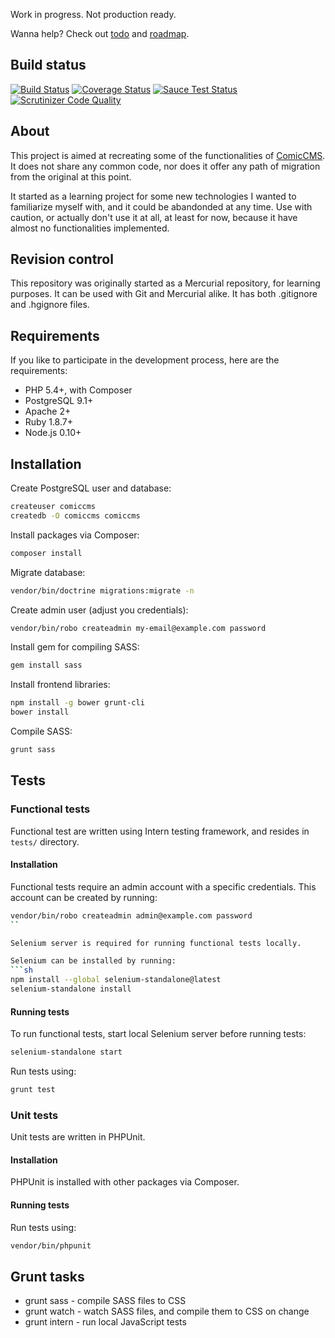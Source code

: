 Work in progress. Not production ready.

Wanna help? Check out [todo](docs/todo.md) and [roadmap](docs/roadmap.md).

## Build status
[![Build Status](https://travis-ci.org/cezarykluczynski/ComicCMS2.svg?branch=master)](https://travis-ci.org/cezarykluczynski/ComicCMS2)
[![Coverage Status](https://coveralls.io/repos/cezarykluczynski/ComicCMS2/badge.svg?branch=master)](https://coveralls.io/r/cezarykluczynski/ComicCMS2?branch=master)
[![Sauce Test Status](https://saucelabs.com/buildstatus/comiccms2)](https://saucelabs.com/u/comiccms2)
[![Scrutinizer Code Quality](https://scrutinizer-ci.com/g/cezarykluczynski/ComicCMS2/badges/quality-score.png?b=master)](https://scrutinizer-ci.com/g/cezarykluczynski/ComicCMS2/?branch=master)

## About

This project is aimed at recreating some of the functionalities of
[ComicCMS](http://comiccms.com/). It does not share any common code,
nor does it offer any path of migration from the original at this point.

It started as a learning project for some new technologies I wanted to
familiarize myself with, and it could be abandonded at any time.
Use with caution, or actually don't use it at all, at least for now,
because it have almost no functionalities implemented.

## Revision control
This repository was originally started as a Mercurial repository,
for learning purposes. It can be used with Git and Mercurial alike.
It has both .gitignore and .hgignore files.

## Requirements
If you like to participate in the development process, here are the requirements:

* PHP 5.4+, with Composer
* PostgreSQL 9.1+
* Apache 2+
* Ruby 1.8.7+
* Node.js 0.10+

## Installation
Create PostgreSQL user and database:
```sh
createuser comiccms
createdb -O comiccms comiccms
```

Install packages via Composer:
```sh
composer install
```

Migrate database:
```sh
vendor/bin/doctrine migrations:migrate -n
```

Create admin user (adjust you credentials):
```sh
vendor/bin/robo createadmin my-email@example.com password
```

Install gem for compiling SASS:
```sh
gem install sass
```

Install frontend libraries:
```sh
npm install -g bower grunt-cli
bower install
```

Compile SASS:
```sh
grunt sass
```

## Tests

### Functional tests
Functional test are written using Intern testing framework, and resides in <code>tests/</code> directory.

#### Installation
Functional tests require an admin account with a specific credentials. This account can be created by running:
```sh
vendor/bin/robo createadmin admin@example.com password
``

Selenium server is required for running functional tests locally.

Selenium can be installed by running:
```sh
npm install --global selenium-standalone@latest
selenium-standalone install
```

#### Running tests
To run functional tests, start local Selenium server before running tests:
```sh
selenium-standalone start
```

Run tests using:
```sh
grunt test
```

### Unit tests

Unit tests are written in PHPUnit.

#### Installation
PHPUnit is installed with other packages via Composer.

#### Running tests
Run tests using:
```sh
vendor/bin/phpunit
```

## Grunt tasks

* grunt sass - compile SASS files to CSS
* grunt watch - watch SASS files, and compile them to CSS on change
* grunt intern - run local JavaScript tests
